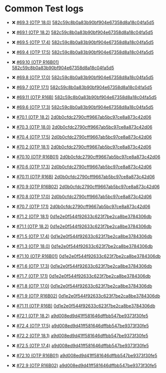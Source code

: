 
Common Test logs
=====

* :x: [#69.3 (OTP 18.0)](http://lrascao.github.io/mnesia2/69.3) [582c59c8b0a83b90bf904e67358d8a18c04fa5d5](https://github.com/lrascao/mnesia2/582c59c8b0a83b90bf904e67358d8a18c04fa5d5)

* :x: [#69.1 (OTP 18.2)](http://lrascao.github.io/mnesia2/69.1) [582c59c8b0a83b90bf904e67358d8a18c04fa5d5](https://github.com/lrascao/mnesia2/582c59c8b0a83b90bf904e67358d8a18c04fa5d5)

* :x: [#69.5 (OTP 17.4)](http://lrascao.github.io/mnesia2/69.5) [582c59c8b0a83b90bf904e67358d8a18c04fa5d5](https://github.com/lrascao/mnesia2/582c59c8b0a83b90bf904e67358d8a18c04fa5d5)

* :x: [#69.4 (OTP 17.5)](http://lrascao.github.io/mnesia2/69.4) [582c59c8b0a83b90bf904e67358d8a18c04fa5d5](https://github.com/lrascao/mnesia2/582c59c8b0a83b90bf904e67358d8a18c04fa5d5)

* :x: [#69.10 (OTP R16B01)](http://lrascao.github.io/mnesia2/69.10) [582c59c8b0a83b90bf904e67358d8a18c04fa5d5](https://github.com/lrascao/mnesia2/582c59c8b0a83b90bf904e67358d8a18c04fa5d5)

* :x: [#69.8 (OTP 17.0)](http://lrascao.github.io/mnesia2/69.8) [582c59c8b0a83b90bf904e67358d8a18c04fa5d5](https://github.com/lrascao/mnesia2/582c59c8b0a83b90bf904e67358d8a18c04fa5d5)

* :x: [#69.7 (OTP 17.1)](http://lrascao.github.io/mnesia2/69.7) [582c59c8b0a83b90bf904e67358d8a18c04fa5d5](https://github.com/lrascao/mnesia2/582c59c8b0a83b90bf904e67358d8a18c04fa5d5)

* :x: [#69.11 (OTP R16B)](http://lrascao.github.io/mnesia2/69.11) [582c59c8b0a83b90bf904e67358d8a18c04fa5d5](https://github.com/lrascao/mnesia2/582c59c8b0a83b90bf904e67358d8a18c04fa5d5)

* :x: [#69.6 (OTP 17.3)](http://lrascao.github.io/mnesia2/69.6) [582c59c8b0a83b90bf904e67358d8a18c04fa5d5](https://github.com/lrascao/mnesia2/582c59c8b0a83b90bf904e67358d8a18c04fa5d5)

* :x: [#70.1 (OTP 18.2)](http://lrascao.github.io/mnesia2/70.1) [2d0b0cfdc2790cff9667ab5bc97ce8a873c42d06](https://github.com/lrascao/mnesia2/2d0b0cfdc2790cff9667ab5bc97ce8a873c42d06)

* :x: [#70.3 (OTP 18.0)](http://lrascao.github.io/mnesia2/70.3) [2d0b0cfdc2790cff9667ab5bc97ce8a873c42d06](https://github.com/lrascao/mnesia2/2d0b0cfdc2790cff9667ab5bc97ce8a873c42d06)

* :x: [#70.4 (OTP 17.5)](http://lrascao.github.io/mnesia2/70.4) [2d0b0cfdc2790cff9667ab5bc97ce8a873c42d06](https://github.com/lrascao/mnesia2/2d0b0cfdc2790cff9667ab5bc97ce8a873c42d06)

* :x: [#70.2 (OTP 18.1)](http://lrascao.github.io/mnesia2/70.2) [2d0b0cfdc2790cff9667ab5bc97ce8a873c42d06](https://github.com/lrascao/mnesia2/2d0b0cfdc2790cff9667ab5bc97ce8a873c42d06)

* :x: [#70.10 (OTP R16B01)](http://lrascao.github.io/mnesia2/70.10) [2d0b0cfdc2790cff9667ab5bc97ce8a873c42d06](https://github.com/lrascao/mnesia2/2d0b0cfdc2790cff9667ab5bc97ce8a873c42d06)

* :x: [#70.6 (OTP 17.3)](http://lrascao.github.io/mnesia2/70.6) [2d0b0cfdc2790cff9667ab5bc97ce8a873c42d06](https://github.com/lrascao/mnesia2/2d0b0cfdc2790cff9667ab5bc97ce8a873c42d06)

* :x: [#70.11 (OTP R16B)](http://lrascao.github.io/mnesia2/70.11) [2d0b0cfdc2790cff9667ab5bc97ce8a873c42d06](https://github.com/lrascao/mnesia2/2d0b0cfdc2790cff9667ab5bc97ce8a873c42d06)

* :x: [#70.9 (OTP R16B02)](http://lrascao.github.io/mnesia2/70.9) [2d0b0cfdc2790cff9667ab5bc97ce8a873c42d06](https://github.com/lrascao/mnesia2/2d0b0cfdc2790cff9667ab5bc97ce8a873c42d06)

* :x: [#70.8 (OTP 17.0)](http://lrascao.github.io/mnesia2/70.8) [2d0b0cfdc2790cff9667ab5bc97ce8a873c42d06](https://github.com/lrascao/mnesia2/2d0b0cfdc2790cff9667ab5bc97ce8a873c42d06)

* :x: [#70.7 (OTP 17.1)](http://lrascao.github.io/mnesia2/70.7) [2d0b0cfdc2790cff9667ab5bc97ce8a873c42d06](https://github.com/lrascao/mnesia2/2d0b0cfdc2790cff9667ab5bc97ce8a873c42d06)

* :x: [#71.2 (OTP 18.1)](http://lrascao.github.io/mnesia2/71.2) [0d1e2e0f544f92633c623f7be2ca8be3784306db](https://github.com/lrascao/mnesia2/0d1e2e0f544f92633c623f7be2ca8be3784306db)

* :x: [#71.1 (OTP 18.2)](http://lrascao.github.io/mnesia2/71.1) [0d1e2e0f544f92633c623f7be2ca8be3784306db](https://github.com/lrascao/mnesia2/0d1e2e0f544f92633c623f7be2ca8be3784306db)

* :x: [#71.5 (OTP 17.4)](http://lrascao.github.io/mnesia2/71.5) [0d1e2e0f544f92633c623f7be2ca8be3784306db](https://github.com/lrascao/mnesia2/0d1e2e0f544f92633c623f7be2ca8be3784306db)

* :x: [#71.3 (OTP 18.0)](http://lrascao.github.io/mnesia2/71.3) [0d1e2e0f544f92633c623f7be2ca8be3784306db](https://github.com/lrascao/mnesia2/0d1e2e0f544f92633c623f7be2ca8be3784306db)

* :x: [#71.10 (OTP R16B01)](http://lrascao.github.io/mnesia2/71.10) [0d1e2e0f544f92633c623f7be2ca8be3784306db](https://github.com/lrascao/mnesia2/0d1e2e0f544f92633c623f7be2ca8be3784306db)

* :x: [#71.6 (OTP 17.3)](http://lrascao.github.io/mnesia2/71.6) [0d1e2e0f544f92633c623f7be2ca8be3784306db](https://github.com/lrascao/mnesia2/0d1e2e0f544f92633c623f7be2ca8be3784306db)

* :x: [#71.7 (OTP 17.1)](http://lrascao.github.io/mnesia2/71.7) [0d1e2e0f544f92633c623f7be2ca8be3784306db](https://github.com/lrascao/mnesia2/0d1e2e0f544f92633c623f7be2ca8be3784306db)

* :x: [#71.8 (OTP 17.0)](http://lrascao.github.io/mnesia2/71.8) [0d1e2e0f544f92633c623f7be2ca8be3784306db](https://github.com/lrascao/mnesia2/0d1e2e0f544f92633c623f7be2ca8be3784306db)

* :x: [#71.9 (OTP R16B02)](http://lrascao.github.io/mnesia2/71.9) [0d1e2e0f544f92633c623f7be2ca8be3784306db](https://github.com/lrascao/mnesia2/0d1e2e0f544f92633c623f7be2ca8be3784306db)

* :x: [#71.11 (OTP R16B)](http://lrascao.github.io/mnesia2/71.11) [0d1e2e0f544f92633c623f7be2ca8be3784306db](https://github.com/lrascao/mnesia2/0d1e2e0f544f92633c623f7be2ca8be3784306db)

* :x: [#72.1 (OTP 18.2)](http://lrascao.github.io/mnesia2/72.1) [a9d008ed9d41ff581646dffbb547be9373f30fe5](https://github.com/lrascao/mnesia2/a9d008ed9d41ff581646dffbb547be9373f30fe5)

* :x: [#72.4 (OTP 17.5)](http://lrascao.github.io/mnesia2/72.4) [a9d008ed9d41ff581646dffbb547be9373f30fe5](https://github.com/lrascao/mnesia2/a9d008ed9d41ff581646dffbb547be9373f30fe5)

* :x: [#72.2 (OTP 18.1)](http://lrascao.github.io/mnesia2/72.2) [a9d008ed9d41ff581646dffbb547be9373f30fe5](https://github.com/lrascao/mnesia2/a9d008ed9d41ff581646dffbb547be9373f30fe5)

* :x: [#72.5 (OTP 17.4)](http://lrascao.github.io/mnesia2/72.5) [a9d008ed9d41ff581646dffbb547be9373f30fe5](https://github.com/lrascao/mnesia2/a9d008ed9d41ff581646dffbb547be9373f30fe5)

* :x: [#72.10 (OTP R16B01)](http://lrascao.github.io/mnesia2/72.10) [a9d008ed9d41ff581646dffbb547be9373f30fe5](https://github.com/lrascao/mnesia2/a9d008ed9d41ff581646dffbb547be9373f30fe5)

* :x: [#72.9 (OTP R16B02)](http://lrascao.github.io/mnesia2/72.9) [a9d008ed9d41ff581646dffbb547be9373f30fe5](https://github.com/lrascao/mnesia2/a9d008ed9d41ff581646dffbb547be9373f30fe5)

